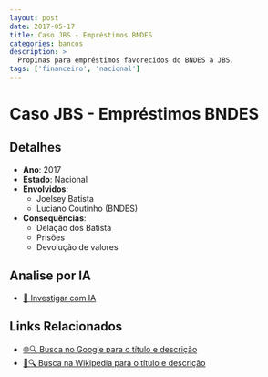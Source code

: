```yaml
---
layout: post
date: 2017-05-17
title: Caso JBS - Empréstimos BNDES
categories: bancos
description: > 
  Propinas para empréstimos favorecidos do BNDES à JBS.
tags: ['financeiro', 'nacional']
---
```


# Caso JBS - Empréstimos BNDES

## Detalhes
- **Ano**: 2017
- **Estado**: Nacional
- **Envolvidos**:
  - Joelsey Batista
  - Luciano Coutinho (BNDES)
- **Consequências**:
  - Delação dos Batista
  - Prisões
  - Devolução de valores

## Analise por IA
- [🤖 Investigar com IA](https://www.perplexity.ai/search?q=%22esc%C3%A2ndalo%20financeiro%20Brasil%22%20Caso%20JBS%20-%20Empr%C3%A9stimos%20BNDES%20Propinas%20para%20empr%C3%A9stimos%20favorecidos%20do%20BNDES%20%C3%A0%20JBS.%20Nacional%202017)

## Links Relacionados
- [🌐🔍 Busca no Google para o título e descrição](https://www.google.com/search?q=%22esc%C3%A2ndalo%20financeiro%20Brasil%22%20Caso%20JBS%20-%20Empr%C3%A9stimos%20BNDES%20Propinas%20para%20empr%C3%A9stimos%20favorecidos%20do%20BNDES%20%C3%A0%20JBS.%20Nacional%202017)
- [📖🔍 Busca na Wikipedia para o título e descrição](https://pt.wikipedia.org/w/index.php?search=%22esc%C3%A2ndalo%20financeiro%20Brasil%22%20Caso%20JBS%20-%20Empr%C3%A9stimos%20BNDES%20Propinas%20para%20empr%C3%A9stimos%20favorecidos%20do%20BNDES%20%C3%A0%20JBS.%20Nacional%202017)

